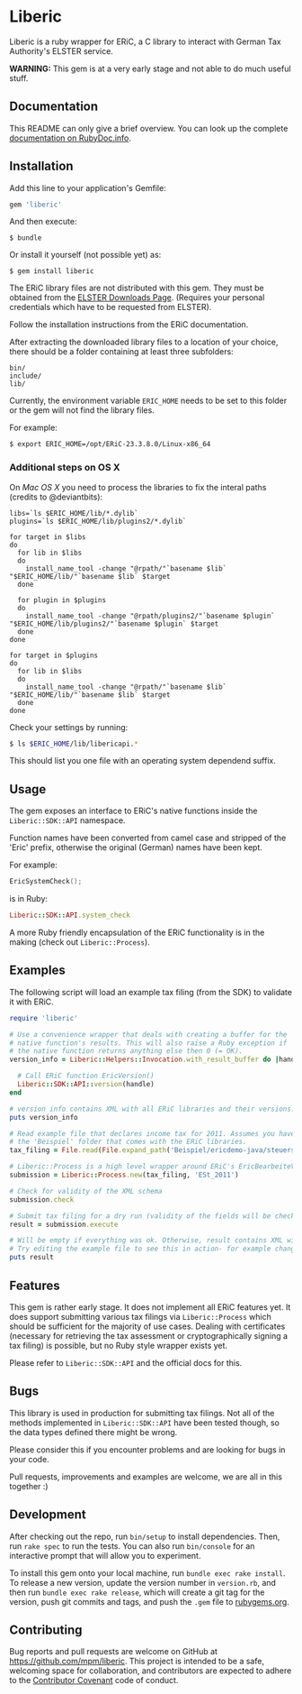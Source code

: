 # Liberic

Liberic is a ruby wrapper for ERiC, a C library to interact with German
Tax Authority's ELSTER service.

**WARNING:** This gem is at a very early stage and not able to do much useful stuff.

## Documentation

This README can only give a brief overview. You can look up the complete
[documentation on RubyDoc.info](http://www.rubydoc.info/github/mpm/liberic-ruby).

## Installation

Add this line to your application's Gemfile:

```ruby
gem 'liberic'
```

And then execute:

    $ bundle

Or install it yourself (not possible yet) as:

    $ gem install liberic

The ERiC library files are not distributed with this gem. They must be
obtained from the [ELSTER Downloads Page](https://www.elster.de/ssl/secure/eric.php). (Requires your personal credentials which have to be requested from ELSTER).

Follow the installation instructions from the ERiC documentation.

After extracting the downloaded library files to a location of your choice, there should be a folder
containing at least three subfolders:

```
bin/
include/
lib/
```

Currently, the environment variable `ERIC_HOME` needs to be set to this
folder or the gem will not find the library files.

For example:

```sh
$ export ERIC_HOME=/opt/ERiC-23.3.8.0/Linux-x86_64
```

### Additional steps on OS X
On *Mac OS X* you need to process the libraries to fix the interal paths
(credits to @deviantbits):

```
libs=`ls $ERIC_HOME/lib/*.dylib`
plugins=`ls $ERIC_HOME/lib/plugins2/*.dylib`

for target in $libs
do
  for lib in $libs
  do
    install_name_tool -change "@rpath/"`basename $lib` "$ERIC_HOME/lib/"`basename $lib` $target
  done

  for plugin in $plugins
  do
    install_name_tool -change "@rpath/plugins2/"`basename $plugin` "$ERIC_HOME/lib/plugins2/"`basename $plugin` $target
  done
done

for target in $plugins
do
  for lib in $libs
  do
    install_name_tool -change "@rpath/"`basename $lib` "$ERIC_HOME/lib/"`basename $lib` $target
  done
done
```

Check your settings by running:

```sh
$ ls $ERIC_HOME/lib/libericapi.*
```
This should list you one file with an operating system dependend suffix.

## Usage

The gem exposes an interface to ERiC's native functions inside the
`Liberic::SDK::API` namespace.

Function names have been converted from camel case and stripped of the
'Eric' prefix, otherwise the original (German) names have been kept.

For example:

```c
EricSystemCheck();
```
is in Ruby:

```ruby
Liberic::SDK::API.system_check
```

A more Ruby friendly encapsulation of the ERiC functionality is in the
making (check out `Liberic::Process`).

## Examples

The following script will load an example tax filing (from the SDK) to
validate it with ERiC.

```ruby
require 'liberic'

# Use a convenience wrapper that deals with creating a buffer for the
# native function's results. This will also raise a Ruby exception if
# the native function returns anything else then 0 (= OK).
version_info = Liberic::Helpers::Invocation.with_result_buffer do |handle|

  # Call ERiC function EricVersion()
  Liberic::SDK::API::version(handle)
end

# version info contains XML with all ERiC libraries and their versions.
puts version_info

# Read example file that declares income tax for 2011. Assumes you have extraced
# the 'Beispiel' folder that comes with the ERiC libraries.
tax_filing = File.read(File.expand_path('Beispiel/ericdemo-java/steuersatz.xml', Liberic.eric_home))

# Liberic::Process is a high level wrapper around ERiC's EricBearbeiteVorgang() function.
submission = Liberic::Process.new(tax_filing, 'ESt_2011')

# Check for validity of the XML schema
submission.check

# Submit tax filing for a dry run (validity of the fields will be checked).
result = submission.execute

# Will be empty if everything was ok. Otherwise, result contains XML with a list of offending fields.
# Try editing the example file to see this in action- for example change the year of birth to a future year, etc.
puts result
```

## Features

This gem is rather early stage. It does not implement all ERiC features
yet. It does support submitting various tax filings via
`Liberic::Process` which should be sufficient for the majority of use
cases. Dealing with certificates (necessary for retrieving the tax
assessment or cryptographically signing a tax filing) is possible, but
no Ruby style wrapper exists yet.

Please refer to `Liberic::SDK::API` and the official docs for this.

## Bugs

This library is used in production for submitting tax filings. Not all
of the methods implemented in `Liberic::SDK::API` have been tested
though, so the data types defined there might be wrong.

Please consider this if you encounter problems and are looking for bugs
in your code.

Pull requests, improvements and examples are welcome, we are all in this
together :)

## Development

After checking out the repo, run `bin/setup` to install dependencies. Then, run `rake spec` to run the tests. You can also run `bin/console` for an interactive prompt that will allow you to experiment.

To install this gem onto your local machine, run `bundle exec rake install`. To release a new version, update the version number in `version.rb`, and then run `bundle exec rake release`, which will create a git tag for the version, push git commits and tags, and push the `.gem` file to [rubygems.org](https://rubygems.org).

## Contributing

Bug reports and pull requests are welcome on GitHub at https://github.com/mpm/liberic. This project is intended to be a safe, welcoming space for collaboration, and contributors are expected to adhere to the [Contributor Covenant](contributor-covenant.org) code of conduct.


